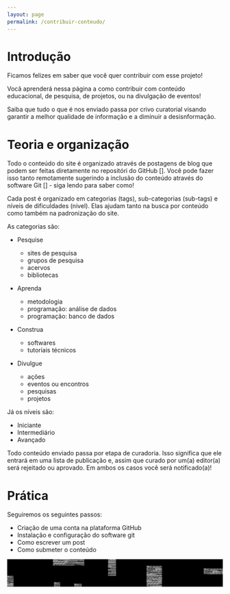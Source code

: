 ```yaml
---
layout: page
permalink: /contribuir-conteudo/
---
```

# Introdução
Ficamos felizes em saber que você quer contribuir com esse projeto!

Vocâ aprenderá nessa página a como contribuir com conteúdo educacional, de pesquisa, de projetos, ou na divulgação de eventos!

Saiba que tudo o que é nos enviado passa por crivo curatorial visando garantir a melhor qualidade de informação e a diminuir a desisnformação.

# Teoria e organização
Todo o conteúdo do site é organizado através de postagens de blog que podem ser feitas diretamente no repositóri do GitHub []. Você pode fazer isso tanto remotamente sugerindo a inclusão do conteúdo através do software Git [] - siga lendo para saber como!

Cada post é organizado em categorias (tags), sub-categorias (sub-tags) e níveis de dificuldades (nivel). Elas ajudam tanto na busca por conteúdo como também na padronização do site.

As categorias são:

- Pesquise
    - sites de pesquisa
    - grupos de pesquisa
    - acervos
    - bibliotecas

- Aprenda
    - metodologia
    - programação: análise de dados
    - programação: banco de dados

- Construa
    - softwares
    - tutoriais técnicos

- Divulgue
    - ações
    - eventos ou encontros
    - pesquisas
    - projetos

Já os níveis são:

- Iniciante
- Intermediário
- Avançado

Todo conteúdo enviado passa por etapa de curadoria. Isso significa que ele entrará em uma lista de publicação e, assim que curado por um(a) editor(a) será rejeitado ou aprovado. Em ambos os casos você será notificado(a)!

# Prática
Seguiremos os seguintes passos:

- Criação de uma conta na plataforma GitHub
- Instalação e configuração do software git
- Como escrever um post
- Como submeter o conteúdo

![img-01](/assets/images/img-01.jpg)